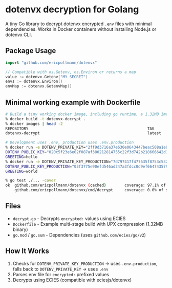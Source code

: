 # dotenvx decryption for Golang

A tiny Go library to decrypt dotenvx encrypted `.env` files with minimal dependencies.
Works in Docker containers without installing Node.js or dotenvx CLI.

## Package Usage

```go
import "github.com/ericpollmann/dotenvx"

// Compatible with os.Getenv, os.Environ or returns a map
value := dotenvx.Getenv("MY_SECRET")
envs := dotenvx.Environ()
envMap := dotenvx.GetenvMap()
```

## Minimal working example with Dockerfile

```bash
# Build a tiny working docker image, including go runtime, a 1.32MB image
% docker build -t dotenvx-decrypt .
% docker images | head -2
REPOSITORY                                                    TAG               IMAGE ID       CREATED         SIZE
dotenvx-decrypt                                               latest            4ef1538e3216   2 minutes ago   1.32MB

# Development uses .env, production uses .env.production
% docker run -e DOTENV_PRIVATE_KEY="2ff9d3716a37e630e0643447beac508a1e9963444d3ca00a6a22dbf2970dc03d" dotenvx-decrypt
DOTENV_PUBLIC_KEY="020c5f23e6e02f087af380212814755c22f3d742b218666642d1dec184b7c6ae69"
GREETING=hello
% docker run -e DOTENV_PRIVATE_KEY_PRODUCTION="7d797417f477635f8753c5325d5a68552ab7048f46c518be7f0ae3bc245d3ab8" dotenvx-decrypt
DOTENV_PUBLIC_KEY_PRODUCTION="03f3775e90efd546ad247a3fdcc0d9ef664743579fdd4f7e6c5e6bd73c61f6dc54"
GREETING=world

% go test ./... -cover    
ok	github.com/ericpollmann/dotenvx	(cached)	    coverage: 97.1% of statements
	github.com/ericpollmann/dotenvx/cmd/decrypt		coverage: 0.0% of statements
```

## Files

- `decrypt.go` - Decrypts `encrypted:` values using ECIES
- `Dockerfile` - Example multi-stage build with UPX compression (1.32MB binary)
- `go.mod` / `go.sum` - Dependencies (uses `github.com/ecies/go/v2`)

## How It Works

1. Checks for `DOTENV_PRIVATE_KEY_PRODUCTION` → uses `.env.production`, falls back to `DOTENV_PRIVATE_KEY` → uses `.env`
2. Parses env file for `encrypted:` prefixed values  
3. Decrypts using ECIES (compatible with eciesjs/dotenvx)
